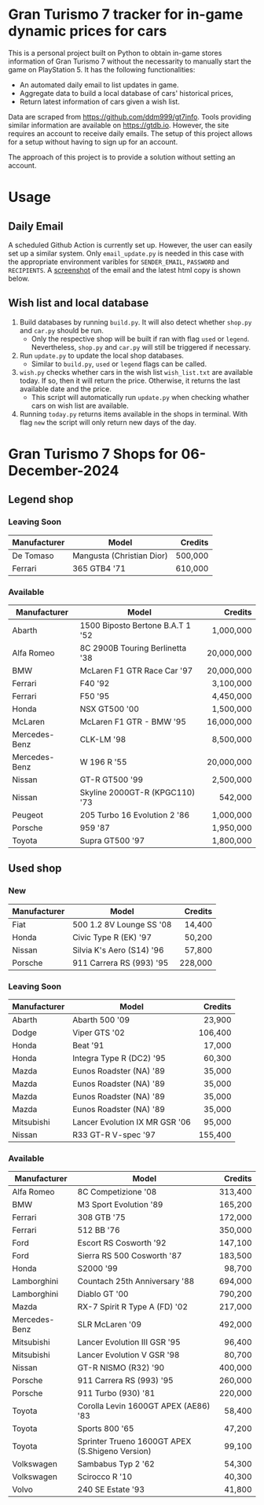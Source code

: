 # Gran Turismo 7 tracker for in-game dynamic prices for cars

This is a personal project built on Python to obtain in-game stores information of Gran Turismo 7 without the necessarity to manually start the game on PlayStation 5. It has the following functionalities:

- An automated daily email to list updates in game.
- Aggregate data to build a local database of cars' historical prices,
- Return latest information of cars given a wish list.

Data are scraped from https://github.com/ddm999/gt7info. Tools providing similar information are available on https://gtdb.io. However, the site requires an account to receive daily emails. The setup of this project allows for a setup without having to sign up for an account.

The approach of this project is to provide a solution without setting an account.

# Usage

## Daily Email

A scheduled Github Action is currently set up. However, the user can easily set up a similar system. Only `email_update.py` is needed in this case with the appropriate environment varibles for `SENDER_EMAIL`, `PASSWORD` and `RECIPIENTS`. A [screenshot](https://raw.githubusercontent.com/marcohoucheng/Gran-Turismo-7-Price-Tracker/main/data/email_screenshot.png) of the email and the latest html copy is shown below.

## Wish list and local database

1. Build databases by running `build.py`. It will also detect whether `shop.py` and `car.py` should be run.
    - Only the respective shop will be built if ran with flag `used` or `legend`. Nevertheless, `shop.py` and `car.py` will still be triggered if necessary.
2. Run `update.py` to update the local shop databases.
    - Similar to `build.py`, `used` or `legend` flags can be called.
3. `wish.py` checks whether cars in the wish list `wish_list.txt` are available today. If so, then it will return the price. Otherwise, it returns the last available date and the price.
    - This script will automatically run `update.py` when checking whather cars on wish list are available.
4. Running `today.py` returns items available in the shops in terminal. With flag `new` the script will only return new days of the day.


# Gran Turismo 7 Shops for 06-December-2024



## Legend shop

### Leaving Soon
 | Manufacturer | Model | Credits |
 | --- | --- | --: |
|De Tomaso|Mangusta (Christian Dior)|500,000|
|Ferrari|365 GTB4 '71|610,000|

### Available
 | Manufacturer | Model | Credits |
 | --- | --- | --: |
|Abarth|1500 Biposto Bertone B.A.T 1 '52|1,000,000|
|Alfa Romeo|8C 2900B Touring Berlinetta '38|20,000,000|
|BMW|McLaren F1 GTR Race Car '97|20,000,000|
|Ferrari|F40 '92|3,100,000|
|Ferrari|F50 '95|4,450,000|
|Honda|NSX GT500 '00|1,500,000|
|McLaren|McLaren F1 GTR - BMW '95|16,000,000|
|Mercedes-Benz|CLK-LM '98|8,500,000|
|Mercedes-Benz|W 196 R '55|20,000,000|
|Nissan|GT-R GT500 '99|2,500,000|
|Nissan|Skyline 2000GT-R (KPGC110) '73|542,000|
|Peugeot|205 Turbo 16 Evolution 2 '86|1,000,000|
|Porsche|959 '87|1,950,000|
|Toyota|Supra GT500 '97|1,800,000|


## Used shop

### New
 | Manufacturer | Model | Credits |
 | --- | --- | --: |
|Fiat|500 1.2 8V Lounge SS '08|14,400|
|Honda|Civic Type R (EK) '97|50,200|
|Nissan|Silvia K's Aero (S14) '96|57,800|
|Porsche|911 Carrera RS (993) '95|228,000|

### Leaving Soon
 | Manufacturer | Model | Credits |
 | --- | --- | --: |
|Abarth|Abarth 500 '09|23,900|
|Dodge|Viper GTS '02|106,400|
|Honda|Beat '91|17,000|
|Honda|Integra Type R (DC2) '95|60,300|
|Mazda|Eunos Roadster (NA) '89|35,000|
|Mazda|Eunos Roadster (NA) '89|35,000|
|Mazda|Eunos Roadster (NA) '89|35,000|
|Mazda|Eunos Roadster (NA) '89|35,000|
|Mitsubishi|Lancer Evolution IX MR GSR '06|95,000|
|Nissan|R33 GT-R V-spec '97|155,400|

### Available
 | Manufacturer | Model | Credits |
 | --- | --- | --: |
|Alfa Romeo|8C Competizione '08|313,400|
|BMW|M3 Sport Evolution '89|165,200|
|Ferrari|308 GTB '75|172,000|
|Ferrari|512 BB '76|350,000|
|Ford|Escort RS Cosworth '92|147,100|
|Ford|Sierra RS 500 Cosworth '87|183,500|
|Honda|S2000 '99|98,700|
|Lamborghini|Countach 25th Anniversary '88|694,000|
|Lamborghini|Diablo GT '00|790,200|
|Mazda|RX-7 Spirit R Type A (FD) '02|217,000|
|Mercedes-Benz|SLR McLaren '09|492,000|
|Mitsubishi|Lancer Evolution III GSR '95|96,400|
|Mitsubishi|Lancer Evolution V GSR '98|80,700|
|Nissan|GT-R NISMO (R32) '90|400,000|
|Porsche|911 Carrera RS (993) '95|260,000|
|Porsche|911 Turbo (930) '81|220,000|
|Toyota|Corolla Levin 1600GT APEX (AE86) '83|58,400|
|Toyota|Sports 800 '65|47,200|
|Toyota|Sprinter Trueno 1600GT APEX (S.Shigeno Version)|99,100|
|Volkswagen|Sambabus Typ 2 '62|54,300|
|Volkswagen|Scirocco R '10|40,300|
|Volvo|240 SE Estate '93|41,800|
